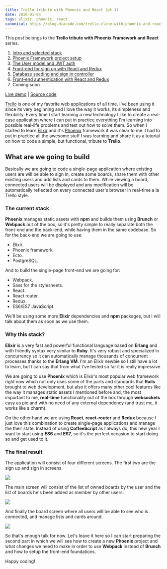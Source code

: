 ```yaml
---
title: Trello tribute with Phoenix and React (pt.1)
date: 2016-01-04
tags: elixir, phoenix, react
canonical: https://blog.diacode.com/trello-clone-with-phoenix-and-react-pt-1
---
```

<div class="index">
  <p>This post belongs to the <strong>Trello tribute with Phoenix Framework and React</strong> series.</p>
  <ol>
    <li><a href="/blog/2016/01/04/trello-tribute-with-phoenix-and-react-pt-1">Intro and selected stack</a></li>
    <li><a href="/blog/2016/01/11/trello-tribute-with-phoenix-and-react-pt-2">Phoenix Framework project setup</a></li>
    <li><a href="/blog/2016/01/12/trello-tribute-with-phoenix-and-react-pt-3">The User model and JWT auth</a></li>
    <li><a href="/blog/2016/01/14/trello-tribute-with-phoenix-and-react-pt-4/">Front-end for sign up with React and Redux</a></li>
    <li><a href="/blog/2016/01/18/trello-tribute-with-phoenix-and-react-pt-5/">Database seeding and sign in controller</a></li>
    <li><a href="/blog/2016/01/20/trello-tribute-with-phoenix-and-react-pt-6/">Front-end authentication with React and Redux</a></li>
    <li>Coming soon</li>
  </ol>

  <a href="https://phoenix-trello.herokuapp.com/"><i class="fa fa-cloud"></i> Live demo</a> |
  <a href="https://github.com/bigardone/phoenix-trello"><i class="fa fa-github"></i> Source code</a>
</div>

[Trello][455d6e81] is one of my favorite web applications of all time. I've been using
it since its very beginning and I love the way it works, its simpleness and
flexibility. Every time I start learning a new technology I like
to create a real-case application where I can put in practice everything I'm learning
into possible real-life problems and test out how to solve them.
So when I started to learn [Elixir][0cff6a5b] and it's [Phoenix][86fc0250]
framework it was clear to me: I had to put in practice all the awesome stuff I was
learning and share it as a tutorial on how to code a simple, but functional,
tribute to **Trello**.

## What are we going to build
Basically we are going to code a single-page application where existing users are
will be able to sign in, create some boards, share them with other existing
users and add lists and cards to them. While viewing a board, connected users will
be displayed and any modification will be automatically reflected on every
connected user's browser in real-time a la Trello style.

### The current stack

**Phoenix** manages static assets with **npm** and builds them using **Brunch** or
**Webpack** out of the box, so it's pretty simple to really separate both the
front-end and the back-end, while having them in the same codebase. So for the back-end
we are going to use:

  - Elixir.
  - Phoenix framework.
  - Ecto.
  - PostgreSQL.

And to build the single-page front-end we are going for:

  - Webpack.
  - Sass for the stylesheets.
  - React.
  - React router.
  - Redux.
  - ES6/ES7 JavaScript.

We'll be using some more **Elixir** dependencies and **npm** packages, but
I will talk about them as soon as we use them.

### Why this stack?
**Elixir** is a very fast and powerful functional language based on **Erlang** and with friendly
syntax very similar to **Ruby**. It's very robust and specialized in concurrency so it can
automatically manage thousands of concurrent processes thanks to the **Erlang VM**.
I'm an Elixir newbie so I still have a lot to learn, but I can say that from what I've
tested so far it is really impressive.

We are going to use **Phoenix** which is Elixir's most popular web
framework right now which not only uses some of the parts and standards that **Rails**
brought to web development, but also it offers many other cool features like the
way it manages static assets I mentioned before and, the most important to me,
**real-time** functionality out of the box through **websockets** easy as pie and with no
need of any external dependency (and trust me, it works like a charm).

On the other hand we are using **React**, **react-router** and **Redux** because
I just love this combination to create single-page applications and manage the their
state. Instead of using **CoffeeScript** as I always do, this new year I want to start using **ES6** and
**ES7**, so it's the perfect occasion to start doing so and get used to it.

### The final result
The application will consist of four different screens.
The first two are the sign up and sign in screens.

<img src="/images/blog/trello_tribute_pt_1/sign-in.jpg"/>

The main screen will consist of the list of owned boards by the user and the list of
boards he's been added as member by other users:

<img src="/images/blog/trello_tribute_pt_1/boards.jpg"/>

And finally the board screen where all users will be able to see who is connected,
and manage lists and cards around.

<img src="/images/blog/trello_tribute_pt_1/show-board.jpg"/>

So that's enough talk for now. Let's leave it here so I can start preparing the second
part in which we will see how to create a new **Phoenix** project and what changes we
need to make in order to use **Webpack** instead of **Brunch** and how to setup the
front-end foundations.

Happy coding!


  [455d6e81]: https://trello.com/ "Trello"
  [0cff6a5b]: http://elixir-lang.org/ "Elixir"
  [86fc0250]: http://www.phoenixframework.org/ "Phoenix framework"
